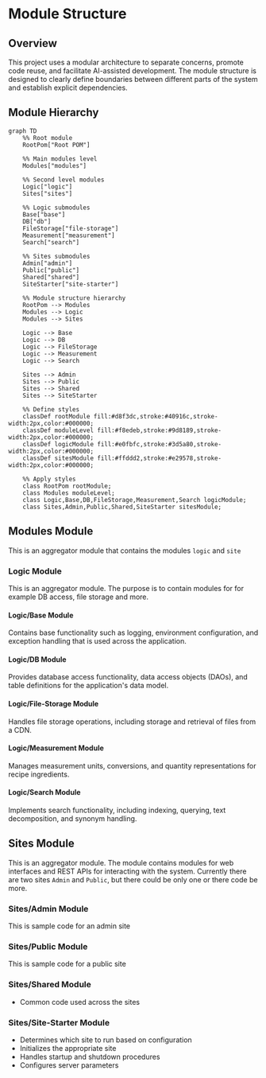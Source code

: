# Module Structure

## Overview
This project uses a modular architecture to separate concerns, promote code reuse, and facilitate AI-assisted development. The module structure is designed to clearly define boundaries between different parts of the system and establish explicit dependencies.

## Module Hierarchy

```mermaid
graph TD
    %% Root module
    RootPom["Root POM"]
    
    %% Main modules level
    Modules["modules"]
    
    %% Second level modules
    Logic["logic"]
    Sites["sites"]
    
    %% Logic submodules
    Base["base"]
    DB["db"]
    FileStorage["file-storage"]
    Measurement["measurement"]
    Search["search"]
    
    %% Sites submodules
    Admin["admin"]
    Public["public"]
    Shared["shared"]
    SiteStarter["site-starter"]
    
    %% Module structure hierarchy
    RootPom --> Modules
    Modules --> Logic
    Modules --> Sites
    
    Logic --> Base
    Logic --> DB
    Logic --> FileStorage
    Logic --> Measurement
    Logic --> Search
    
    Sites --> Admin
    Sites --> Public
    Sites --> Shared
    Sites --> SiteStarter
    
    %% Define styles
    classDef rootModule fill:#d8f3dc,stroke:#40916c,stroke-width:2px,color:#000000;
    classDef moduleLevel fill:#f8edeb,stroke:#9d8189,stroke-width:2px,color:#000000;
    classDef logicModule fill:#e0fbfc,stroke:#3d5a80,stroke-width:2px,color:#000000;
    classDef sitesModule fill:#ffddd2,stroke:#e29578,stroke-width:2px,color:#000000;
    
    %% Apply styles
    class RootPom rootModule;
    class Modules moduleLevel;
    class Logic,Base,DB,FileStorage,Measurement,Search logicModule;
    class Sites,Admin,Public,Shared,SiteStarter sitesModule;
```

## Modules Module
This is an aggregator module that contains the modules `logic` and `site` 

### Logic Module
This is an aggregator module. The purpose is to contain modules for for example DB access, file storage and more. 

#### Logic/Base Module
Contains base functionality such as logging, environment configuration, and exception handling that is used across the application.

#### Logic/DB Module
Provides database access functionality, data access objects (DAOs), and table definitions for the application's data model.

#### Logic/File-Storage Module
Handles file storage operations, including storage and retrieval of files from a CDN.

#### Logic/Measurement Module
Manages measurement units, conversions, and quantity representations for recipe ingredients.

#### Logic/Search Module
Implements search functionality, including indexing, querying, text decomposition, and synonym handling.

## Sites Module
This is an aggregator module. The module contains modules for web interfaces and REST APIs for interacting with the system.
Currently there are two sites `Admin` and `Public`, but there could be only one or there code be more.

### Sites/Admin Module
This is sample code for an admin site

### Sites/Public Module
This is sample code for a public site

### Sites/Shared Module
- Common code used across the sites

### Sites/Site-Starter Module
- Determines which site to run based on configuration
- Initializes the appropriate site
- Handles startup and shutdown procedures
- Configures server parameters

